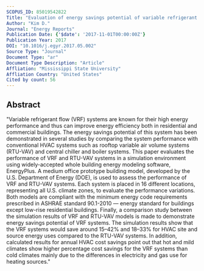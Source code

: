 ```yaml
---
SCOPUS_ID: 85019542822
Title: "Evaluation of energy savings potential of variable refrigerant flow (VRF) from variable air volume (VAV) in the U.S. climate locations"
Author: "Kim D."
Journal: "Energy Reports"
Publication Date: {'$date': '2017-11-01T00:00:00Z'}
Publication Year: 2017
DOI: "10.1016/j.egyr.2017.05.002"
Source Type: "Journal"
Document Type: "ar"
Document Type Description: "Article"
Affliation: "Mississippi State University"
Affliation Country: "United States"
Cited by count: 56
---
```


## Abstract
"Variable refrigerant flow (VRF) systems are known for their high energy performance and thus can improve energy efficiency both in residential and commercial buildings. The energy savings potential of this system has been demonstrated in several studies by comparing the system performance with conventional HVAC systems such as rooftop variable air volume systems (RTU-VAV) and central chiller and boiler systems. This paper evaluates the performance of VRF and RTU-VAV systems in a simulation environment using widely-accepted whole building energy modeling software, EnergyPlus. A medium office prototype building model, developed by the U.S. Department of Energy (DOE), is used to assess the performance of VRF and RTU-VAV systems. Each system is placed in 16 different locations, representing all U.S. climate zones, to evaluate the performance variations. Both models are compliant with the minimum energy code requirements prescribed in ASHRAE standard 90.1-2010 — energy standard for buildings except low-rise residential buildings. Finally, a comparison study between the simulation results of VRF and RTU-VAV models is made to demonstrate energy savings potential of VRF systems. The simulation results show that the VRF systems would save around 15–42% and 18–33% for HVAC site and source energy uses compared to the RTU-VAV systems. In addition, calculated results for annual HVAC cost savings point out that hot and mild climates show higher percentage cost savings for the VRF systems than cold climates mainly due to the differences in electricity and gas use for heating sources."
